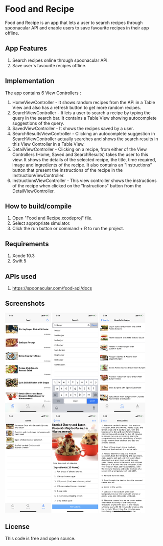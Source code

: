 # Food and Recipe

Food and Recipe is an app that lets a user to search recipes through spoonacular API and enable users to save favourite recipes in their app offline.

## App Features

1. Search recipes online through spoonacular API.
2. Save user's favourite recipes offline.


## Implementation

The app contains 6 View Controllers :
1. HomeViewController - It shows random recipes from the API in a Table View and also has a refresh button to get more random recipes.
2. SearchViewController - It lets a user to search a recipe by typing the query in the search bar. It contains a Table View showing autocomplete suggestions of the query.
3. SavedViewController - It shows the recipes saved by a user.
4. SearchResultsViewController - Clicking an autocomplete suggestion in SearchViewController actually searches and shows the search results in this View Controller in a Table View.
5. DetailViewController - Clicking on a recipe, from either of the View Controllers (Home, Saved and SearchResults) takes the user to this view. It shows the details of the selected recipe, the title, time required, image and ingredients of the recipe. It also contains an "Instructions" button that present the instructions of the recipe in the InstructionViewController.
6. InstructionsViewController - This view controller shows the instructions of the recipe when clicked on the "Instructions" button from the DetailViewController.

## How to build/compile
1. Open "Food and Recipe.xcodeproj" file.
2. Select appropriate simulator.
3. Click the run button or command + R to run the project.

## Requirements
1. Xcode 10.3
2. Swift 5

## APIs used
1. https://spoonacular.com/food-api/docs

## Screenshots 
<img src = "Screenshots/Home.PNG" width = "150">  <img src = "Screenshots/Search.PNG" width = "150">  <img src = "Screenshots/SearchResults.PNG" width = "150">  <img src = "Screenshots/Saved.PNG" width = "150">  <img src = "Screenshots/Detail.PNG" width = "150"> <img src = "Screenshots/Instructions.PNG" width = "150">

## License
This code is free and open source.

